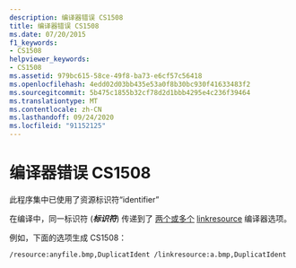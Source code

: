 ```yaml
---
description: 编译器错误 CS1508
title: 编译器错误 CS1508
ms.date: 07/20/2015
f1_keywords:
- CS1508
helpviewer_keywords:
- CS1508
ms.assetid: 979bc615-58ce-49f8-ba73-e6cf57c56418
ms.openlocfilehash: 4edd02d03bb435e53a0f8b30bc930f41633483f2
ms.sourcegitcommit: 5b475c1855b32cf78d2d1bbb4295e4c236f39464
ms.translationtype: MT
ms.contentlocale: zh-CN
ms.lasthandoff: 09/24/2020
ms.locfileid: "91152125"
---
```

# <a name="compiler-error-cs1508"></a>编译器错误 CS1508

此程序集中已使用了资源标识符“identifier”  
  
 在编译中，同一标识符 (***标识符***) 传递到了 [两个或多个](../language-reference/compiler-options/resource-compiler-option.md) [linkresource](../language-reference/compiler-options/linkresource-compiler-option.md) 编译器选项。  
  
 例如，下面的选项生成 CS1508：  
  
```console  
/resource:anyfile.bmp,DuplicatIdent /linkresource:a.bmp,DuplicatIdent  
```
